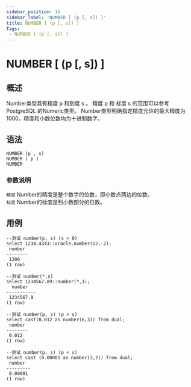 ```yaml
---
sidebar_position: 16
sidebar_label: 'NUMBER [ (p [, s]) ]'
title: NUMBER [ (p [, s]) ]
Tags:
 - NUMBER [ (p [, s]) ]
---
```


# NUMBER [ (p [, s]) ]

## 概述

Number类型具有精度 p 和刻度 s 。 精度 p 和 标度 s 的范围可以参考 PostgreSQL 的Numeric类型。 Number类型明确指定精度允许的最大精度为 1000。精度和小数位数均为十进制数字。

## 语法

```
NUMBER (p , s)
NUMBER ( p )
NUMBER
```

### 参数说明

```精度```
	Number的精度是整个数字的位数，即小数点两边的位数。  
```标度```
	Number的标度是到小数部分的位数。

## 用例

```
--测试 number(p, s) (s < 0)
select 1234.4343::oracle.number(12,-2);
 number 
--------
 1200
(1 row)

--测试 number(*,s)
select 1234567.89::number(*,1);
  number   
-----------
 1234567.9
(1 row)

--测试 number(p, s) (p > s)
select cast(0.012 as number(6,3)) from dual;
 number 
--------
 0.012
(1 row)

--测试 number(p, s) (p < s)
select cast (0.00001 as number(3,7)) from dual;
 number  
---------
 0.00001
(1 row)
```
